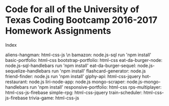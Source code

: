 # Code for all of the University of Texas Coding Bootcamp 2016-2017 Homework Assignments
Index

aliens-hangman:         html-css-js \n
bamazon:                node.js-sql                    run 'npm install'
basic-portfolio:        html-css
bootstrap-portfolio:    html-css
eat-da-burger-node:     node.js-sql-handlebars         run 'npm install'
eat-da-burger-sequel:   node.js-sequelize-handlebars   run 'npm install'
flashcard-generator:    node.js                        
friend-finder:          node.js                        run 'npm install'
giphy-api:              html-css-jquery
hot-restaurant:         node.js
liri-node-app:          node.js
mongo-scraper:          node.js-mongo-handlebars       run 'npm install'
responsive-portfolio:   html-css
rps-multiplayer:        html-css-js-firebase
simple-rpg:             html-css-jquery
train-scheduler:        html-css-js-firebase
trivia-game:            html-css-js
